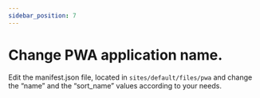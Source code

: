 ```yaml
---
sidebar_position: 7
---
```


# Change PWA application name.

Edit the manifest.json file, located in `sites/default/files/pwa` and change the “name” and the “sort_name”  values according to your needs.